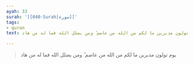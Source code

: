 ```yaml
---
ayah: 33
surah: '[[040-Surah|سورة]]'
tags:
- quran
text: يوم تولون مدبرين ما لكم من الله من عاصم ۗ ومن يضلل الله فما له من هاد

---
```

> يوم تولون مدبرين ما لكم من الله من عاصم ۗ ومن يضلل الله فما له من هاد
